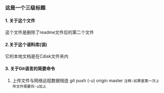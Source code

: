 ### 这是一个三级标题

#### 1. 关于这个文件
这个文件是删除了readme文件后的第二个文件

#### 2.关于这个语料库(误)
它的本地文档是在Cdisk文件夹内

#### 3. 关于Git语言的简要命令

1. 上传文件与网络远程数据相连
git push (-u) origin master
`注释:如果是第一次上传文件需要将-u加上`
